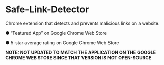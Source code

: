 # Safe-Link-Detector


Chrome extension that detects and prevents malicious links on a website.


●	“Featured App” on Google Chrome Web Store

●	5-star average rating on Google Chrome Web Store

**NOTE: NOT UPDATED TO MATCH THE APPLICATION ON THE GOOGLE CHROME WEB STORE SINCE THAT VERSION IS NOT OPEN-SOURCE**
